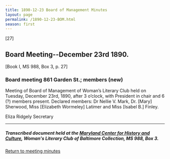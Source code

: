 ```yaml
---
title: 1890-12-23 Board of Management Minutes
layout: page
permalink: /1890-12-23-BOM.html
season: first
---
```


<style>
    #maincontent{
        font-size:1.4em;
    }
</style>
[27]

## Board Meeting--December 23rd 1890.
[Book I, MS 988, Box 3, p. 27]

### Board meeting 861 Garden St.; members (new)

Meeting of Board of Management of Woman’s Literary Club held on Tuesday, December 23rd, 1890, after 3 o’clock, with President in chair and 6 (?) members present. Declared members: Dr Nellie V. Mark, Dr. [Mary] Sherwood, Miss [Elizabeth Wormeley] Latimer and Miss [Isabel B.] Finley.

Eliza Ridgely
Secretary

<hr>

##### Transcribed document held at the [Maryland Center for History and Culture](http://mdhs.org/), Woman's Literary Club of Baltimore Collection, MS 988, Box 3. 

[Return to meeting minutes](https://elizajames.github.io/WLCB_draft/search/index.html?q=%2Bseason%3Afirst)